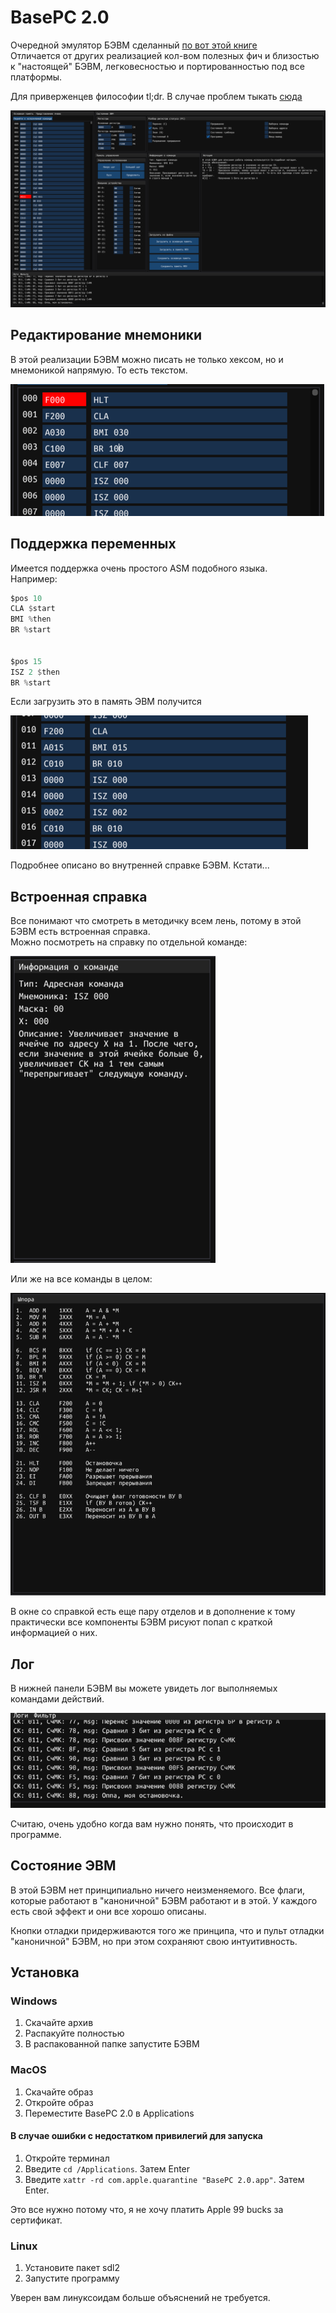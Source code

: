 # BasePC 2.0 

Очередной эмулятор БЭВМ сделанный [по вот этой книге](https://books.ifmo.ru/file/pdf/761.pdf)  
Отличается от других реализацией кол-вом полезных фич и близостью к "настоящей" БЭВМ, легковесностью и портированностью под все платформы.

Для приверженцев философии tl;dr. В случае проблем тыкать [сюда](#установка)

![img.png](full_preview.png)

## Редактирование мнемоники

В этой реализации БЭВМ можно писать не только хексом, но и мнемоникой напрямую. То есть текстом.

![img_1.png](asm_preview.png)

## Поддержка переменных

Имеется поддержка очень простого ASM подобного языка.  
Например:  
```asm
$pos 10
CLA $start
BMI %then
BR %start


$pos 15
ISZ 2 $then
BR %start
```
Если загрузить это в память ЭВМ получится

![img_2.png](load_preview.png)

Подробнее описано во внутренней справке БЭВМ. Кстати...

## Встроенная справка

Все понимают что смотреть в методичку всем лень, потому в этой БЭВМ есть встроенная справка.  
Можно посмотреть на справку по отдельной команде:

![img_1.png](command_highlight_preview.png)

Или же на все команды в целом:

![img_1.png](cheatsheet_preview.png)

В окне со справкой есть еще пару отделов и в дополнение к тому практически все компоненты БЭВМ рисуют попап с краткой информацией о них.

## Лог

В нижней панели БЭВМ вы можете увидеть лог выполняемых командами действий.  

![img_1.png](log_preview.png)

Считаю, очень удобно когда вам нужно понять, что происходит в программе.

## Состояние ЭВМ

В этой БЭВМ нет принципиально ничего неизменяемого. Все флаги, которые работают в "каноничной" БЭВМ работают и в этой. У каждого есть свой эффект и они все хорошо описаны.

Кнопки отладки придерживаются того же принципа, что и пульт отладки "каноничной" БЭВМ, но при этом сохраняют свою интуитивность.

## Установка

### Windows 

1. Скачайте архив
2. Распакуйте полностью
3. В распакованной папке запустите БЭВМ

### MacOS

1. Скачайте образ
2. Откройте образ
3. Переместите BasePC 2.0 в Applications

#### В случае ошибки с недостатком привилегий для запуска

1. Откройте терминал
2. Введите `cd /Applications`. Затем Enter
3. Введите `xattr -rd com.apple.quarantine "BasePC 2.0.app"`. Затем Enter.

Это все нужно потому что, я не хочу платить Apple 99 bucks за сертификат.

### Linux

1. Установите пакет sdl2
2. Запустите программу

Уверен вам линуксоидам больше объяснений не требуется.